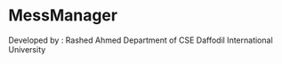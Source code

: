 # MessManager

Developed by :
  Rashed Ahmed
  Department of CSE
  Daffodil International University
